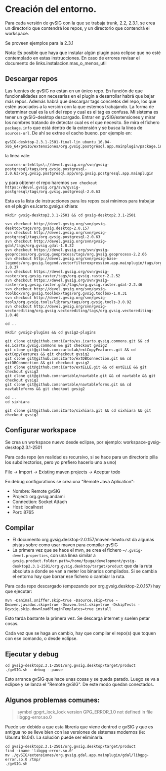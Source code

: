 # Creación del entorno.

Para cada versión de gvSIG con la que se trabaja trunk, 2.2, 2.3.1, se crea un directorio que contendrá los repos, y un directorio que contendrá el workspace. 

Se proveen ejemplos para la 2.3.1

Nota: Es posible que haya que instalar algún plugin para eclipse que no esté contemplado en estas instrucciones. En caso de errores revisar el documento de links.instalacion.mas_o_menos_util

## Descargar repos

Las fuentes de gvSIG no están en un único repo. En función de que funcionalidades son necesarias en el plugin a desarrollar habrá que bajar más repos. Además habrá que descargar tags concretos del repo, los que estén asociados a la versión con la que estemos trabajando. La forma de determinar cual es la url del repo y cual es el tag es confusa. Mi sistema es tener un gvSIG-desktop descargado. Entrar en gvSIG/extensiones y mirar los nombres tratando de detectar cual es el que necesito. Se mira el fichero `package.info` que está dentro de la extensión y se busca la línea de `sources-url`. De ahí se extrae el cacho bueno. por ejemplo en:

```
gvSIG-desktop-2.3.1-2501-final-lin_ubuntu_16.04-x86_64/gvSIG/extensiones/org.gvsig.postgresql.app.mainplugin/package.info
```

la línea vale:

```
sources-url=https\://devel.gvsig.org/svn/gvsig-postgresql/tags/org.gvsig.postgresql-2.0.63/org.gvsig.postgresql.app/org.gvsig.postgresql.app.mainplugin
```

y para obtener el repo haremos `svn checkout https://devel.gvsig.org/svn/gvsig-postgresql/tags/org.gvsig.postgresql-2.0.63`

Esta es la lista de instrucciones para los repos casi mínimos para trabajar en el plugin es.icarto.gvsig.sixhiara:

```
mkdir gvsig-desktop2.3.1-2501 && cd gvsig-desktop2.3.1-2501

svn checkout http://devel.gvsig.org/svn/gvsig-desktop/tags/org.gvsig.desktop-2.0.157
svn checkout http://devel.gvsig.org/svn/gvsig-postgresql/tags/org.gvsig.postgresql-2.0.63
svn checkout http://devel.gvsig.org/svn/gvsig-gdal/tags/org.gvsig.gdal-1.0.32
svn checkout https://devel.gvsig.org/svn/gvsig-geoprocess/org.gvsig.geoprocess/tags/org.gvsig.geoprocess-2.2.66
svn checkout http://devel.gvsig.org/svn/gvsig-base-legends/org.gvsig.legend.vectorfilterexpression.app.mainplugin/tags/org.gvsig.legend.vectorfilterexpression.app.mainplugin-1.0.37
svn checkout https://devel.gvsig.org/svn/gvsig-raster/org.gvsig.raster/tags/org.gvsig.raster-2.2.52
svn checkout https://devel.gvsig.org/svn/gvsig-raster/org.gvsig.raster.gdal/tags/org.gvsig.raster.gdal-2.2.46
svn checkout http://devel.gvsig.org/svn/gvsig-toolbox/org.gvsig.toolbox/tags/org.gvsig.toolbox-1.0.31
svn checkout http://devel.gvsig.org/svn/gvsig-tools/org.gvsig.tools/library/tags/org.gvsig.tools-3.0.92
svn checkout http://devel.gvsig.org/svn/gvsig-vectorediting/org.gvsig.vectorediting/tags/org.gvsig.vectorediting-1.0.48

cd ..

mkdir gvsig2-plugins && cd gvsig2-plugins

git clone git@github.com:iCarto/es.icarto.gvsig.commons.git && cd es.icarto.gvsig.commons && git checkout gvsig2
git clone git@github.com:cartolab/extCopyFeatures.git && cd extCopyFeatures && git checkout gvsig2
git clone git@github.com:iCarto/extDBConnection.git && cd extDBConnection && git checkout gvsig2
git clone git@github.com:iCarto/extELLE.git && cd extELLE && git checkout gvsig2
git clone git@github.com:navtable/navtable.git && cd navtable && git checkout gvsig2
git clone git@github.com:navtable/navtableforms.git && cd navtableforms && git checkout gvsig2

cd ..
cd sixhiara

git clone git@github.com:iCarto/sixhiara.git && cd sixhiara && git checkout gvsig2
```

## Configurar workspace

Se crea un workspace nuevo desde eclipse, por ejemplo: workspace-gvsig-desktop2.3.1-2501

Para cada repo (en realidad es recursivo, si se hace para un directorio pilla los subdirectorios, pero yo prefiero hacerlo uno a uno)

File -> Import -> Existing maven projects -> Aceptar todo

En debug configurations se crea una "Remote Java Aplication":
* Nombre: Remote gvSIG
* Project: org.gvsig.andami
* Connection: Socket Attach
* Host: localhost
* Port: 8765

## Compilar

* El documento org.gvsig.desktop-2.0.157/maven-howto.rst da algunas pistas sobre como usar maven para compilar gvSIG
* La primera vez que se hace el mvn, se crea el fichero `~/.gvsig-devel.properties`, con una línea similar a `gvsig.product.folder.path=/home/fpuga/development/gvsig-desktop2.3.1-2501/org.gvsig.desktop/target/product` que da la ruta absoluta a donde se van a meter los binarios compilados. Si se cambia el entorno hay que borrar ese fichero o cambiar la ruta.

Para cada repo descargado (empezando por org.gvsig.desktop-2.0.157) hay que ejecutar:

```
mvn -Danimal.sniffer.skip=true -Dsource.skip=true -Dmaven.javadoc.skip=true -Dmaven.test.skip=true -DskipTests -Dgvsig.skip.downloadPluginTemplates=true install
```

Esto tarda bastante la primera vez. Se descarga internet y suelen petar cosas.

Cada vez que se haga un cambio, hay que compilar el repo(s) que toquen con ese comando, o desde eclipse.

## Ejecutar y debug

```
cd gvsig-desktop2.3.1-2501/org.gvsig.desktop/target/product
./gvSIG.sh --debug --pause
```

Esto arranca gvSIG que hace unas cosas y se queda parado. Luego se va a eclipse y se lanza el "Remote gvSIG". De este modo quedan conectados.


## Algunos problemas comunes:

> symbol gpgrt_lock_lock version GPG_ERROR_1.0 not defined in file libgpg-error.so.0

Puede ser debido a que esta librería que viene dentrod e gvSIG y que es antigua no se lleve bien con las versiones de sistemas modernos (ie: Ubuntu 18.04). La solución puede ser eliminarla.

```
cd gvsig-desktop2.3.1-2501/org.gvsig.desktop/target/product
find -iname 'libgpg-error.so.0'
mv ./gvSIG/extensiones/org.gvsig.gdal.app.mainplugin/gdal/libgpg-error.so.0 /tmp/
./gvSIG.sh
```


